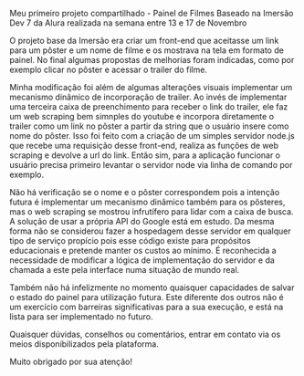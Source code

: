 Meu primeiro projeto compartilhado - Painel de Filmes
Baseado na Imersão Dev 7 da Alura realizada na semana entre 13 e 17 de Novembro

O projeto base da Imersão era criar um front-end que aceitasse um link para um pôster e um nome de filme e os mostrava na tela em formato de painel. No final algumas propostas de melhorias foram indicadas, como por exemplo clicar no pôster e acessar o trailer do filme. 

Minha modificação foi além de algumas alterações visuais implementar um mecanismo dinâmico de incorporação de trailer. Ao invés de implementar uma terceira caixa de preenchimento para receber o link do trailer, ele faz um web scraping bem simnples do youtube e incorpora diretamente o trailer como um link no pôster a partir da string que o usuário insere como nome do pôster. Isso foi feito com a criação de um simples servidor node.js que recebe uma requisição desse front-end, realiza as funções de web scraping e devolve a url do link. Então sim, para a aplicação funcionar o usuário precisa primeiro levantar o servidor node via linha de comando por exemplo.

Não há verificação se o nome e o pôster correspondem pois a intenção futura é implementar um mecanismo dinâmico também para os pôsteres, mas o web scraping se mostrou infrutífero para lidar com a caixa de busca. A solução de usar a própria API do Google está em estudo. Da mesma forma não se considerou fazer a hospedagem desse servidor em qualquer tipo de serviço propício pois esse código existe para propósitos educacionais e pretende manter os custos ao mínimo. É reconhecida a necessidade de modificar a lógica de implementação do servidor e da chamada a este pela interface numa situação de mundo real.

Também não há infelizmente no momento quaisquer capacidades de salvar o estado do painel para utilização futura. Este diferente dos outros não é um exercício com barreiras significativas para a sua execução, e está na lista para ser implementado no futuro.

Quaisquer dúvidas, conselhos ou comentários, entrar em contato via os meios disponibilizados pela plataforma.

Muito obrigado por sua atenção!